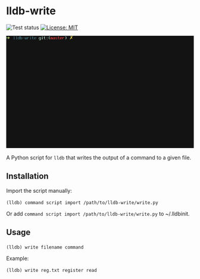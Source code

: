 # lldb-write
![Test status](https://github.com/4iar/lldb-write/actions/workflows/test.yml/badge.svg) [![License: MIT](https://img.shields.io/badge/License-MIT-blue.svg)](https://opensource.org/licenses/MIT)

![Demo](https://raw.githubusercontent.com/4iar/lldb-write/demo/demo.gif)

A Python script for `lldb` that writes the output of a command to a given file.

## Installation

Import the script manually:

`(lldb) command script import /path/to/lldb-write/write.py`

Or add `command script import /path/to/lldb-write/write.py` to ~/.lldbinit.


## Usage

`(lldb) write filename command`

Example:

`(lldb) write reg.txt register read`
